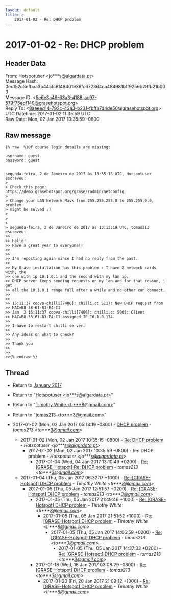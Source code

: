 ```yaml
---
layout: default
title: >
    2017-01-02 - Re: DHCP problem
---
```


# 2017-01-02 - Re: DHCP problem

## Header Data

From: Hotspotuser \<jo***s@algardata.pt\><br>
Message Hash: 0ec152c3efbaa3b445fc8f48401938fc672364ca484981b1f9256b29fb21b003<br>
Message ID: \<5e6e3a46-63a3-4188-ac97-579f75edf149@grasehotspot.org\><br>
Reply To: \<8aeeed14-792c-43a3-b231-fbffa7d4de50@grasehotspot.org\><br>
UTC Datetime: 2017-01-02 11:35:59 UTC<br>
Raw Date: Mon, 02 Jan 2017 10:35:59 -0800<br>

## Raw message

```
{% raw  %}Of course login details are missing:

username: guest
password: guest


segunda-feira, 2 de Janeiro de 2017 às 18:35:15 UTC, Hotspotuser escreveu:
>
> Check this page: https://demo.grasehotspot.org/grase/radmin/netconfig 
>
> Change your LAN Network Mask from 255.255.255.0 to 255.255.0.0, problem 
> might be solved ;)
>
>
>
> segunda-feira, 2 de Janeiro de 2017 às 13:13:19 UTC, tomas213 escreveu:
>>
>> Hello!
>> Have a great year to everyone!!
>>
>>
>> I'm reposting again since I had no reply from the past.
>>
>> My Grase installation has this problem : I have 2 network cards with, the 
>> one with ip 10.1.0.1 and the second with my lan ip.
>> DHCP server keeps sending requests on my lan and for that reason, i get 
>> all the 10.1.0.1 range full after a while and no other can connect.
>>
>>
>> 15:11:37 coova-chilli[7406]: chilli.c: 5117: New DHCP request from 
>> MAC=B8-38-61-83-E4-C1
>> Jan  2 15:11:37 coova-chilli[7406]: chilli.c: 5005: Client 
>> MAC=B8-38-61-83-E4-C1 assigned IP 10.1.0.174
>>
>> I have to restart chilli server.
>>
>> Any ideas on what to check?
>>
>> Thank you
>>
>>
>>{% endraw %}
```

## Thread

+ Return to [January 2017](/archive/2017/01)

+ Return to "[Hotspotuser <jo***s<span>@</span>algardata.pt>](/authors/jo___s_at_algardata_pt)"
+ Return to "[Timothy White <ti***8<span>@</span>gmail.com>](/authors/ti___8_at_gmail_com)"
+ Return to "[tomas213 <to***3<span>@</span>gmail.com>](/authors/to___3_at_gmail_com)"

+ 2017-01-02 (Mon, 02 Jan 2017 05:13:19 -0800) - [DHCP problem](/archive/2017/01/dadbb9e9bebfe5c8abf99b083aa46c62aa33fcf0af22d9762ec3b1565dee1078) - _tomas213 \<to***3@gmail.com\>_
  + 2017-01-02 (Mon, 02 Jan 2017 10:35:15 -0800) - [Re: DHCP problem](/archive/2017/01/6a0d0d412bd9e1d615415834b9b1e79a995b3e265643a0618cf54141c07651fc) - _Hotspotuser \<jo***s@algardata.pt\>_
    + 2017-01-02 (Mon, 02 Jan 2017 10:35:59 -0800) - Re: DHCP problem - _Hotspotuser \<jo***s@algardata.pt\>_
      + 2017-01-04 (Wed, 04 Jan 2017 13:10:49 +0200) - [Re: [GRASE-Hotspot] Re: DHCP problem](/archive/2017/01/d7b61ec5370ccdf3cff8a1622ce6dc86e76f52d5649eb9f49a1f8170a01bfa94) - _tomas213 \<to***3@gmail.com\>_
  + 2017-01-04 (Thu, 05 Jan 2017 06:32:17 +1000) - [Re: [GRASE-Hotspot] DHCP problem](/archive/2017/01/0c8e23c6f2153ebcc245d12b9edc07e803de1ca0ad516282a90c2256f87cb9d7) - _Timothy White \<ti***8@gmail.com\>_
    + 2017-01-05 (Thu, 05 Jan 2017 12:51:57 +0200) - [Re: [GRASE-Hotspot] DHCP problem](/archive/2017/01/522753eea3dd58cc53ecce7129d2a5bf281c031fbe96660ac3ad8753366a8e9b) - _tomas213 \<to***3@gmail.com\>_
      + 2017-01-05 (Thu, 05 Jan 2017 21:49:46 +1000) - [Re: [GRASE-Hotspot] DHCP problem](/archive/2017/01/e6694bee8ce2cfe53f17770bb3f62d558879a3a835097b0160011bfdb34d0df2) - _Timothy White \<ti***8@gmail.com\>_
        + 2017-01-05 (Thu, 05 Jan 2017 21:51:52 +1000) - [Re: [GRASE-Hotspot] DHCP problem](/archive/2017/01/e7e609210d4e1d2bfd4c85bdff0f7a3f76bd63ff4f6a3443c8148b3bd579a48c) - _Timothy White \<ti***8@gmail.com\>_
          + 2017-01-05 (Thu, 05 Jan 2017 14:06:59 +0200) - [Re: [GRASE-Hotspot] DHCP problem](/archive/2017/01/38ba95d065bdc137b015aba6670db099159730d97a13988d71feb1689cf43b90) - _tomas213 \<to***3@gmail.com\>_
            + 2017-01-05 (Thu, 05 Jan 2017 14:37:33 +0200) - [Re: [GRASE-Hotspot] DHCP problem](/archive/2017/01/e79c93dcf312115235a550b11079dcb2ef2ed787ad97a548121efba0bad7dee6) - _tomas213 \<to***3@gmail.com\>_
      + 2017-01-18 (Wed, 18 Jan 2017 03:08:29 -0800) - [Re: [GRASE-Hotspot] DHCP problem](/archive/2017/01/b122521440ed8d825e556ab67dffa3ed778de26b7a1566028931f25c8d8cfcdd) - _tomas213 \<to***3@gmail.com\>_
        + 2017-01-20 (Fri, 20 Jan 2017 21:09:12 +1000) - [Re: [GRASE-Hotspot] DHCP problem](/archive/2017/01/114c186a9ef456067a2bacc033a5562fcc1ce73c313827bfbf4eca736103d83b) - _Timothy White \<ti***8@gmail.com\>_

